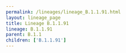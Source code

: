 ```yaml
---
permalink: /lineages/lineage_B.1.1.91.html
layout: lineage_page
title: Lineage B.1.1.91
lineage: B.1.1.91
parent: B.1.1
children: ['B.1.1.91']
---
```

